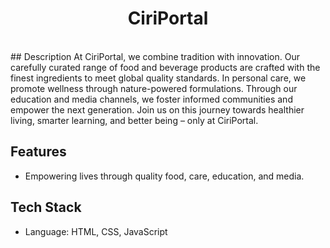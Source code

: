 <h1 align='center'>CiriPortal</h1>
<br>
## Description
At CiriPortal, we combine tradition with innovation. Our carefully curated range of food and beverage
            products are crafted with the finest ingredients to meet global quality standards. In personal care, we
            promote wellness through nature-powered formulations. Through our education and media channels, we foster
            informed communities and empower the next generation. Join us on this journey towards healthier living,
            smarter learning, and better being – only at CiriPortal.

## Features
- Empowering lives through quality food, care, education, and media.

## Tech Stack
- Language: HTML, CSS, JavaScript

